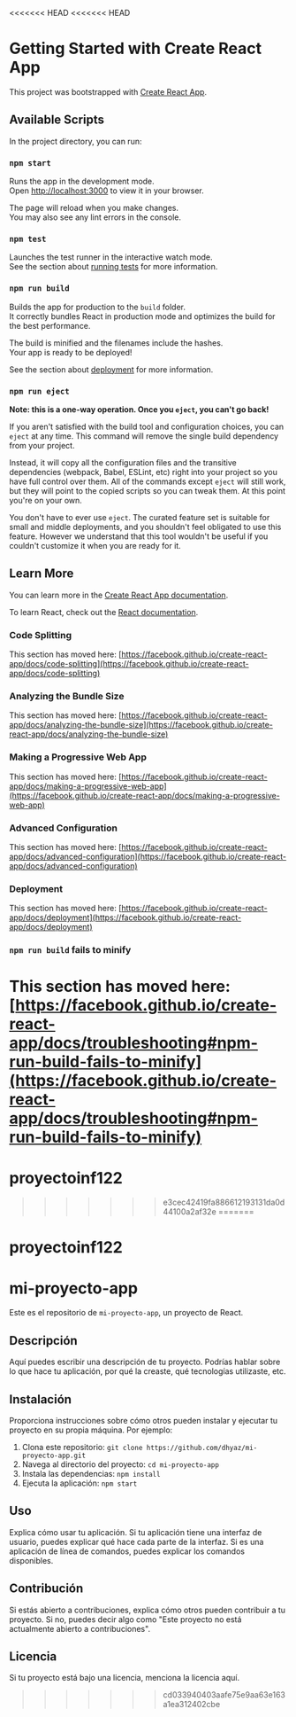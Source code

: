 <<<<<<< HEAD
<<<<<<< HEAD
# Getting Started with Create React App

This project was bootstrapped with [Create React App](https://github.com/facebook/create-react-app).

## Available Scripts

In the project directory, you can run:

### `npm start`

Runs the app in the development mode.\
Open [http://localhost:3000](http://localhost:3000) to view it in your browser.

The page will reload when you make changes.\
You may also see any lint errors in the console.

### `npm test`

Launches the test runner in the interactive watch mode.\
See the section about [running tests](https://facebook.github.io/create-react-app/docs/running-tests) for more information.

### `npm run build`

Builds the app for production to the `build` folder.\
It correctly bundles React in production mode and optimizes the build for the best performance.

The build is minified and the filenames include the hashes.\
Your app is ready to be deployed!

See the section about [deployment](https://facebook.github.io/create-react-app/docs/deployment) for more information.

### `npm run eject`

**Note: this is a one-way operation. Once you `eject`, you can't go back!**

If you aren't satisfied with the build tool and configuration choices, you can `eject` at any time. This command will remove the single build dependency from your project.

Instead, it will copy all the configuration files and the transitive dependencies (webpack, Babel, ESLint, etc) right into your project so you have full control over them. All of the commands except `eject` will still work, but they will point to the copied scripts so you can tweak them. At this point you're on your own.

You don't have to ever use `eject`. The curated feature set is suitable for small and middle deployments, and you shouldn't feel obligated to use this feature. However we understand that this tool wouldn't be useful if you couldn't customize it when you are ready for it.

## Learn More

You can learn more in the [Create React App documentation](https://facebook.github.io/create-react-app/docs/getting-started).

To learn React, check out the [React documentation](https://reactjs.org/).

### Code Splitting

This section has moved here: [https://facebook.github.io/create-react-app/docs/code-splitting](https://facebook.github.io/create-react-app/docs/code-splitting)

### Analyzing the Bundle Size

This section has moved here: [https://facebook.github.io/create-react-app/docs/analyzing-the-bundle-size](https://facebook.github.io/create-react-app/docs/analyzing-the-bundle-size)

### Making a Progressive Web App

This section has moved here: [https://facebook.github.io/create-react-app/docs/making-a-progressive-web-app](https://facebook.github.io/create-react-app/docs/making-a-progressive-web-app)

### Advanced Configuration

This section has moved here: [https://facebook.github.io/create-react-app/docs/advanced-configuration](https://facebook.github.io/create-react-app/docs/advanced-configuration)

### Deployment

This section has moved here: [https://facebook.github.io/create-react-app/docs/deployment](https://facebook.github.io/create-react-app/docs/deployment)

### `npm run build` fails to minify

This section has moved here: [https://facebook.github.io/create-react-app/docs/troubleshooting#npm-run-build-fails-to-minify](https://facebook.github.io/create-react-app/docs/troubleshooting#npm-run-build-fails-to-minify)
=======
# proyectoinf122
>>>>>>> e3cec42419fa886612193131da0d44100a2af32e
=======
# proyectoinf122
# mi-proyecto-app

Este es el repositorio de `mi-proyecto-app`, un proyecto de React.

## Descripción

Aquí puedes escribir una descripción de tu proyecto. Podrías hablar sobre lo que hace tu aplicación, por qué la creaste, qué tecnologías utilizaste, etc.

## Instalación

Proporciona instrucciones sobre cómo otros pueden instalar y ejecutar tu proyecto en su propia máquina. Por ejemplo:

1. Clona este repositorio: `git clone https://github.com/dhyaz/mi-proyecto-app.git`
2. Navega al directorio del proyecto: `cd mi-proyecto-app`
3. Instala las dependencias: `npm install`
4. Ejecuta la aplicación: `npm start`

## Uso

Explica cómo usar tu aplicación. Si tu aplicación tiene una interfaz de usuario, puedes explicar qué hace cada parte de la interfaz. Si es una aplicación de línea de comandos, puedes explicar los comandos disponibles.

## Contribución

Si estás abierto a contribuciones, explica cómo otros pueden contribuir a tu proyecto. Si no, puedes decir algo como "Este proyecto no está actualmente abierto a contribuciones".

## Licencia

Si tu proyecto está bajo una licencia, menciona la licencia aquí.
>>>>>>> cd033940403aafe75e9aa63e163a1ea312402cbe
